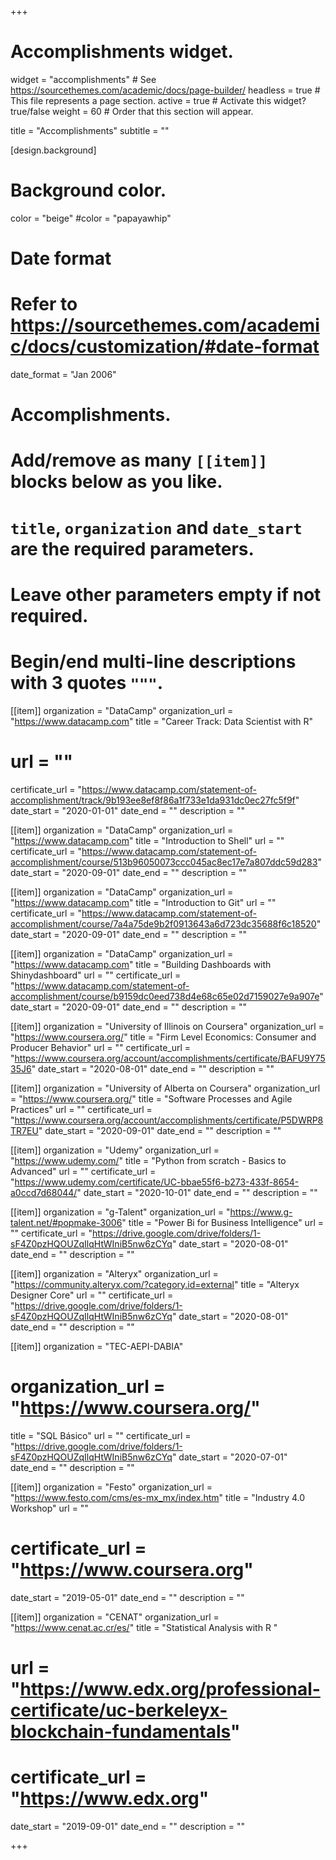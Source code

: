 +++
# Accomplishments widget.
widget = "accomplishments"  # See https://sourcethemes.com/academic/docs/page-builder/
headless = true  # This file represents a page section.
active = true  # Activate this widget? true/false
weight = 60  # Order that this section will appear.

title = "Accomplishments"
subtitle = ""

[design.background]
 # Background color.
  color = "beige"
 #color = "papayawhip"

# Date format
#   Refer to https://sourcethemes.com/academic/docs/customization/#date-format
date_format = "Jan 2006"

# Accomplishments.
#   Add/remove as many `[[item]]` blocks below as you like.
#   `title`, `organization` and `date_start` are the required parameters.
#   Leave other parameters empty if not required.
#   Begin/end multi-line descriptions with 3 quotes `"""`.


[[item]]
  organization = "DataCamp"
  organization_url = "https://www.datacamp.com"
  title = "Career Track: Data Scientist with R"
#  url = ""
  certificate_url = "https://www.datacamp.com/statement-of-accomplishment/track/9b193ee8ef8f86a1f733e1da931dc0ec27fc5f9f"
  date_start = "2020-01-01"
  date_end = ""
  description = ""

[[item]]
  organization = "DataCamp"
  organization_url = "https://www.datacamp.com"
  title = "Introduction to Shell"
  url = ""
 certificate_url = "https://www.datacamp.com/statement-of-accomplishment/course/513b96050073ccc045ac8ec17e7a807ddc59d283"
  date_start = "2020-09-01"
  date_end = ""
  description = ""
  
  
  [[item]]
  organization = "DataCamp"
  organization_url = "https://www.datacamp.com"
  title = "Introduction to Git"
  url = ""
 certificate_url = "https://www.datacamp.com/statement-of-accomplishment/course/7a4a75de9b2f0913643a6d723dc35688f6c18520"
  date_start = "2020-09-01"
  date_end = ""
  description = ""
  
   
  [[item]]
  organization = "DataCamp"
  organization_url = "https://www.datacamp.com"
  title = "Building Dashboards with Shinydashboard"
  url = ""
 certificate_url = "https://www.datacamp.com/statement-of-accomplishment/course/b9159dc0eed738d4e68c65e02d7159027e9a907e"
  date_start = "2020-09-01"
  date_end = ""
  description = ""
  
   [[item]]
  organization = "University of Illinois on Coursera"
  organization_url = "https://www.coursera.org/"
  title = "Firm Level Economics: Consumer and Producer Behavior"
  url = ""
 certificate_url = "https://www.coursera.org/account/accomplishments/certificate/BAFU9Y7535J6"
  date_start = "2020-08-01"
  date_end = ""
  description = ""
  
[[item]]
  organization = "University of Alberta on Coursera"
  organization_url = "https://www.coursera.org/"
  title = "Software Processes and Agile Practices"
  url = ""
 certificate_url = "https://www.coursera.org/account/accomplishments/certificate/P5DWRP8TR7EU"
  date_start = "2020-09-01"
  date_end = ""
  description = ""
  
  
  [[item]]
  organization = "Udemy"
  organization_url = "https://www.udemy.com/"
  title = "Python from scratch - Basics to Advanced"
  url = ""
 certificate_url = "https://www.udemy.com/certificate/UC-bbae55f6-b273-433f-8654-a0ccd7d68044/"
  date_start = "2020-10-01"
  date_end = ""
  description = ""
  
  [[item]]
  organization = "g-Talent"
  organization_url = "https://www.g-talent.net/#popmake-3006"
  title = "Power Bi for Business Intelligence"
  url = ""
 certificate_url = "https://drive.google.com/drive/folders/1-sF4Z0pzHQOUZqIlqHtWIniB5nw6zCYq"
  date_start = "2020-08-01"
  date_end = ""
  description = ""
  
  [[item]]
  organization = "Alteryx"
  organization_url = "https://community.alteryx.com/?category.id=external"
  title = "Alteryx Designer Core"
  url = ""
 certificate_url = "https://drive.google.com/drive/folders/1-sF4Z0pzHQOUZqIlqHtWIniB5nw6zCYq"
  date_start = "2020-08-01"
  date_end = ""
  description = ""
  
  [[item]]
  organization = "TEC-AEPI-DABIA"
 # organization_url = "https://www.coursera.org/"
  title = "SQL Básico"
  url = ""
 certificate_url = "https://drive.google.com/drive/folders/1-sF4Z0pzHQOUZqIlqHtWIniB5nw6zCYq"
  date_start = "2020-07-01"
  date_end = ""
  description = ""

[[item]]
  organization = "Festo"
  organization_url = "https://www.festo.com/cms/es-mx_mx/index.htm"
  title = "Industry 4.0 Workshop"
  url = ""
#  certificate_url = "https://www.coursera.org"
  date_start = "2019-05-01"
  date_end = ""
  description = ""



[[item]]
  organization = "CENAT"
  organization_url = "https://www.cenat.ac.cr/es/"
  title = "Statistical Analysis with R "
#  url = "https://www.edx.org/professional-certificate/uc-berkeleyx-blockchain-fundamentals"
#  certificate_url = "https://www.edx.org"
  date_start = "2019-09-01"
  date_end = ""
  description = ""
  


+++
